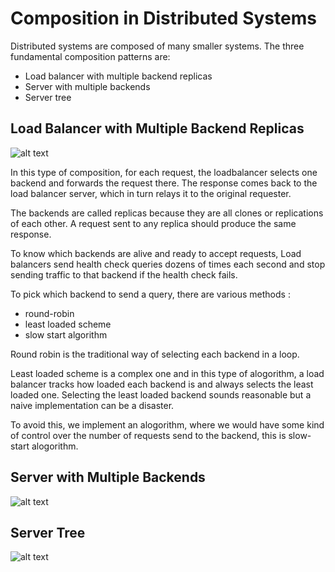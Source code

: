 # Composition in Distributed Systems

Distributed systems are composed of many smaller systems. The three fundamental composition patterns are:

- Load balancer with multiple backend replicas
- Server with multiple backends
- Server tree


## Load Balancer with Multiple Backend Replicas

![alt text](http://ptgmedia.pearsoncmg.com/images/chap1_9780321943187/elementLinks/01fig01_alt.jpg)

In this type of composition, for each request, the loadbalancer selects one backend and forwards
the request there. The response comes back to the load balancer server, which in turn relays it to the
original requester.

The backends are called replicas because they are all clones or replications of each other. A request
sent to any replica should produce the same response.

To know which backends are alive and ready to accept requests, Load
balancers send health check queries dozens of times each second and stop sending traffic to that
backend if the health check fails.

To pick which backend to send a query, there are various methods : 

* round-robin
* least loaded scheme
* slow start algorithm

Round robin is the traditional way of selecting each backend in a loop.

Least loaded scheme is a complex one and in this type of alogorithm, a load balancer
tracks how loaded each backend is and always selects the least loaded one.
Selecting the least loaded backend sounds reasonable but a naive implementation can be a disaster.

To avoid this, we implement an alogorithm, where we would have some kind of control over the number of requests send to the backend, this is slow-start alogorithm.


## Server with Multiple Backends

![alt text](http://ptgmedia.pearsoncmg.com/images/chap1_9780321943187/elementLinks/01fig02_alt.jpg)

## Server Tree

![alt text](http://www.informit.com/content/images/chap1_9780321943187/elementLinks/01fig03_alt.jpg)
